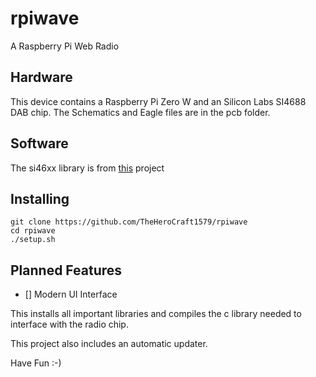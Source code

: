 # rpiwave
A Raspberry Pi Web Radio

## Hardware ##

This device contains a Raspberry Pi Zero W and an Silicon Labs SI4688 DAB chip. 
The Schematics and Eagle files are in the pcb folder. 

## Software

The si46xx library is from [this](https://github.com/elmo2k3/dabpi_ctl) project

## Installing

    git clone https://github.com/TheHeroCraft1579/rpiwave
    cd rpiwave
    ./setup.sh

## Planned Features ##

 - [] Modern UI Interface 

This installs all important libraries and compiles the c library needed to interface with the radio chip.

This project also includes an automatic updater.

Have Fun :-) 
